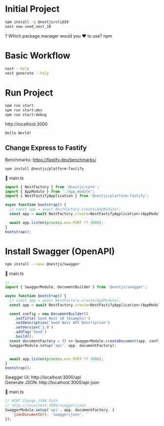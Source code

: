# Initial Project
``` bash
npm install -g @nestjs/cli@10
nest new seed_nest_10
```

? Which package manager would you ❤️ to use? npm

# Basic Workflow
``` bash
nest --help
nest generate --help
```

# Run Project
``` bash
npm run start
npm run start:dev
npm run start:debug
```

http://localhost:3000
```
Hello World!
```

## Change Express to Fastify
Benchmarks: https://fastify.dev/benchmarks/
``` bash
npm install @nestjs/platform-fastify
```
:page_with_curl: main.ts
``` js
import { NestFactory } from '@nestjs/core';
import { AppModule } from './app.module';
import { NestFastifyApplication } from '@nestjs/platform-fastify';

async function bootstrap() {
  // const app = await NestFactory.create(AppModule);
  const app = await NestFactory.create<NestFastifyApplication>(AppModule);

  await app.listen(process.env.PORT ?? 3000);
}
bootstrap();
```

# Install Swagger (OpenAPI)
``` bash
npm install --save @nestjs/swagger
```
:page_with_curl: main.ts
``` js
// ...
import { SwaggerModule, DocumentBuilder } from '@nestjs/swagger';

async function bootstrap() {
  // const app = await NestFactory.create(AppModule);
  const app = await NestFactory.create<NestFastifyApplication>(AppModule);

  const config = new DocumentBuilder()
    .setTitle('Seed Nest 10 (Example)')
    .setDescription('Seed Nest API Description')
    .setVersion('1.0')
    .addTag('Seed')
    .build();
  const documentFactory = () => SwaggerModule.createDocument(app, config);
  SwaggerModule.setup('api', app, documentFactory);
  

  await app.listen(process.env.PORT ?? 3000);
}
bootstrap();
```
Swagger UI: http://localhost:3000/api <br />
Generate JSON: http://localhost:3000/api-json

:page_with_curl: main.ts
``` js
// HINT Change JSON Path 
// http://localhost:3000/swagger/json
SwaggerModule.setup('api', app, documentFactory, {
    jsonDocumentUrl: 'swagger/json',
});
```